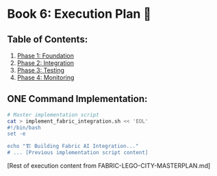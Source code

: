 # Book 6: Execution Plan 🎯

## Table of Contents:
1. [Phase 1: Foundation](#phase-1-foundation)
2. [Phase 2: Integration](#phase-2-integration)
3. [Phase 3: Testing](#phase-3-testing)
4. [Phase 4: Monitoring](#phase-4-monitoring)

## ONE Command Implementation:

```bash
# Master implementation script
cat > implement_fabric_integration.sh << 'EOL'
#!/bin/bash
set -e

echo "🏗️ Building Fabric AI Integration..."
# ... [Previous implementation script content]
```

[Rest of execution content from FABRIC-LEGO-CITY-MASTERPLAN.md] 